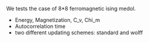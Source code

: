 We tests the case of 8*8 ferromagnetic ising medol. 
- Energy, Magnetization, C_v, Chi_m
- Autocorrelation time
- two different updating schemes: standard and wolff
